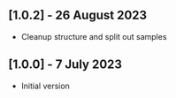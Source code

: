## [1.0.2] - 26 August 2023
 - Cleanup structure and split out samples

## [1.0.0] - 7 July 2023
 - Initial version